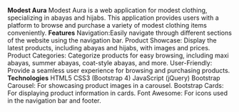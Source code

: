 **Modest Aura**
Modest Aura is a web application for modest clothing, specializing in abayas and hijabs. 
This application provides users with a platform to browse and purchase a variety of modest clothing items conveniently.
**Features**
Navigation:Easily navigate through different sections of the website using the navigation bar.
Product Showcase: Display the latest products, including abayas and hijabs, with images and prices.
Product Categories: Categorize products for easy browsing, including maxi abayas, summer abayas, coat-style abayas, and more.
User-Friendly: Provide a seamless user experience for browsing and purchasing products.
**Technologies**
HTML5
CSS3 (Bootstrap 4)
JavaScript (jQuery)
Bootstrap Carousel: For showcasing product images in a carousel.
Bootstrap Cards: For displaying product information in cards.
Font Awesome: For icons used in the navigation bar and footer.
